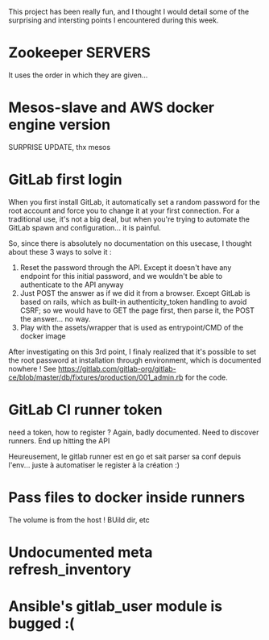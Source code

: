 This project has been really fun, and I thought I would detail some of the
surprising and intersting points I encountered during this week.

# Zookeeper SERVERS

It uses the order in which they are given...

# Mesos-slave and AWS docker engine version

SURPRISE UPDATE, thx mesos

# GitLab first login

When you first install GitLab, it automatically set a random password for the
root account and force you to change it at your first connection. For a
traditional use, it's not a big deal, but when you're trying to automate the
GitLab spawn and configuration... it is painful.

So, since there is absolutely no documentation on this usecase, I thought about
these 3 ways to solve it :

1. Reset the password through the API. Except it doesn't have any endpoint for
   this initial password, and we wouldn't be able to authenticate to the API
   anyway
2. Just POST the answer as if we did it from a browser. Except GitLab is based
   on rails, which as built-in authenticity_token handling to avoid CSRF; so we
   would have to GET the page first, then parse it, the POST the answer... no
   way.
3. Play with the assets/wrapper that is used as entrypoint/CMD of the docker
   image

After investigating on this 3rd point, I finaly realized that it's possible to
set the root password at installation through environment, which is documented
nowhere ! See
https://gitlab.com/gitlab-org/gitlab-ce/blob/master/db/fixtures/production/001_admin.rb
for the code.

# GitLab CI runner token

need a token, how to register ? Again, badly documented.
Need to discover runners. End up hitting the API

Heureusement, le gitlab runner est en go et sait parser sa conf depuis l'env...
juste à automatiser le register à la création :)

# Pass files to docker inside runners

The volume is from the host ! BUild dir, etc

# Undocumented meta refresh_inventory

# Ansible's gitlab_user module is bugged :(
